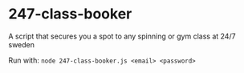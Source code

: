# 247-class-booker
A script that secures you a spot to any spinning or gym class at 24/7 sweden

Run with: `node 247-class-booker.js <email> <password>`
